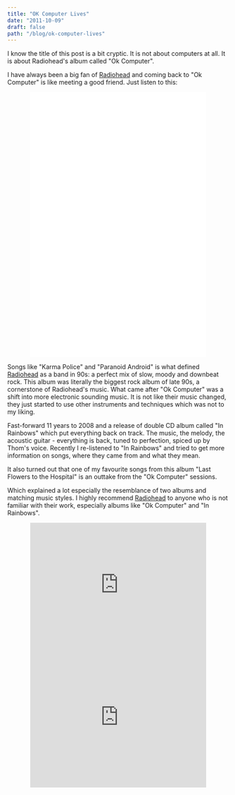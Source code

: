 ```yaml
---
title: "OK Computer Lives"
date: "2011-10-09"
draft: false
path: "/blog/ok-computer-lives"
---
```


I know the title of this post is a bit cryptic. It is not about computers at all. It is about Radiohead's album called "Ok Computer".

I have always been a big fan of [Radiohead](http://RADIOHEAD.COM) and coming back to "Ok Computer" is like meeting a good friend. Just listen to this:

<center>
  <iframe width="400" height="300" src="//www.youtube.com/embed/rF8khJ7P4Wg" frameborder="0" allowfullscreen></iframe>
  <iframe width="400" height="300" src="//www.youtube.com/embed/DLAGR2TvQ5o" frameborder="0" allowfullscreen></iframe>
</center>

Songs like "Karma Police" and "Paranoid Android" is what defined [Radiohead](http://RADIOHEAD.COM) as a band in 90s: a perfect mix of slow, moody and downbeat rock. This album was literally the biggest rock album of late 90s, a cornerstone of Radiohead's music. What came after "Ok Computer" was a shift into more electronic sounding music. It is not like their music changed, they just started to use other instruments and techniques which was not to my liking.

Fast-forward 11 years to 2008 and a release of double CD album called "In Rainbows" which put everything back on track. The music, the melody, the acoustic guitar - everything is back, tuned to perfection, spiced up by Thom's voice. Recently I re-listened to "In Rainbows" and tried to get more information on songs, where they came from and what they mean.

It also turned out that one of my favourite songs from this album "Last Flowers to the Hospital" is an outtake from the "Ok Computer" sessions.

Which explained a lot especially the resemblance of two albums and matching music styles. I highly recommend [Radiohead](http://RADIOHEAD.COM) to anyone who is not familiar with their work, especially albums like "Ok Computer" and "In Rainbows".

<center>
  <iframe width="400" height="300" src="http://www.youtube.com/embed/y6PrVmoIC1A" frameborder="0" allowfullscreen></iframe>
  <iframe width="400" height="300" src="http://www.youtube.com/embed/8nTFjVm9sTQ" frameborder="0" allowfullscreen></iframe>
<center>
